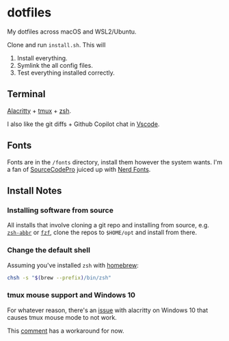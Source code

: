 # dotfiles

My dotfiles across macOS and WSL2/Ubuntu.

Clone and run `install.sh`. This will

1. Install everything.
2. Symlink the all config files.
3. Test everything installed correctly.

## Terminal

[Alacritty](https://github.com/alacritty/alacritty) +
[tmux](https://github.com/tmux/tmux/wiki) + [zsh](https://www.zsh.org/).

I also like the git diffs + Github Copilot chat in
[Vscode](https://code.visualstudio.com/docs/setup/setup-overview).

## Fonts

Fonts are in the `/fonts` directory, install them however the system wants. I'm
a fan of [SourceCodePro](https://fonts.google.com/specimen/Source+Code+Pro)
juiced up with [Nerd Fonts](https://www.nerdfonts.com/#home).

## Install Notes

### Installing software from source

All installs that involve cloning a git repo and installing from source, e.g.
[`zsh-abbr`](https://github.com/olets/zsh-abbr) or
[`fzf`](https://github.com/junegunn/fzf), clone the repos to `$HOME/opt` and
install from there.

### Change the default shell

Assuming you've installed `zsh` with [homebrew](https://brew.sh/):

```bash
chsh -s "$(brew --prefix)/bin/zsh"
```

### tmux mouse support and Windows 10

For whatever reason, there's an
[issue](https://github.com/alacritty/alacritty/issues/1663) with alacritty on
Windows 10 that causes tmux mouse mode to not work.

This
[comment](https://github.com/alacritty/alacritty/issues/1663#issuecomment-1917418514)
has a workaround for now.
